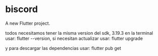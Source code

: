 # biscord

A new Flutter project.

todos necesitamos tener la misma version del sdk, 3.19.3 en la terminal usar:
flutter --version, si necesitan actualizar usar:
flutter upgrade

y para descargar las dependencias usar: flutter pub get
